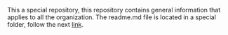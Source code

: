 This a special repository, this repository contains general information that applies to all the organization. The readme.md file is located in a special folder, follow the next [link](/profile/README.md).
